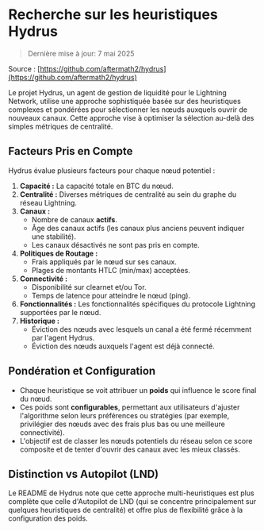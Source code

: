 # Recherche sur les heuristiques Hydrus
> Dernière mise à jour: 7 mai 2025

Source : [https://github.com/aftermath2/hydrus](https://github.com/aftermath2/hydrus)

Le projet Hydrus, un agent de gestion de liquidité pour le Lightning Network, utilise une approche sophistiquée basée sur des heuristiques complexes et pondérées pour sélectionner les nœuds auxquels ouvrir de nouveaux canaux. Cette approche vise à optimiser la sélection au-delà des simples métriques de centralité.

## Facteurs Pris en Compte

Hydrus évalue plusieurs facteurs pour chaque nœud potentiel :

1.  **Capacité :** La capacité totale en BTC du nœud.
2.  **Centralité :** Diverses métriques de centralité au sein du graphe du réseau Lightning.
3.  **Canaux :**
    *   Nombre de canaux **actifs**.
    *   Âge des canaux actifs (les canaux plus anciens peuvent indiquer une stabilité).
    *   Les canaux désactivés ne sont pas pris en compte.
4.  **Politiques de Routage :**
    *   Frais appliqués par le nœud sur ses canaux.
    *   Plages de montants HTLC (min/max) acceptées.
5.  **Connectivité :**
    *   Disponibilité sur clearnet et/ou Tor.
    *   Temps de latence pour atteindre le nœud (ping).
6.  **Fonctionnalités :** Les fonctionnalités spécifiques du protocole Lightning supportées par le nœud.
7.  **Historique :**
    *   Éviction des nœuds avec lesquels un canal a été fermé récemment par l'agent Hydrus.
    *   Éviction des nœuds auxquels l'agent est déjà connecté.

## Pondération et Configuration

*   Chaque heuristique se voit attribuer un **poids** qui influence le score final du nœud.
*   Ces poids sont **configurables**, permettant aux utilisateurs d'ajuster l'algorithme selon leurs préférences ou stratégies (par exemple, privilégier des nœuds avec des frais plus bas ou une meilleure connectivité).
*   L'objectif est de classer les nœuds potentiels du réseau selon ce score composite et de tenter d'ouvrir des canaux avec les mieux classés.

## Distinction vs Autopilot (LND)

Le README de Hydrus note que cette approche multi-heuristiques est plus complète que celle d'Autopilot de LND (qui se concentre principalement sur quelques heuristiques de centralité) et offre plus de flexibilité grâce à la configuration des poids. 